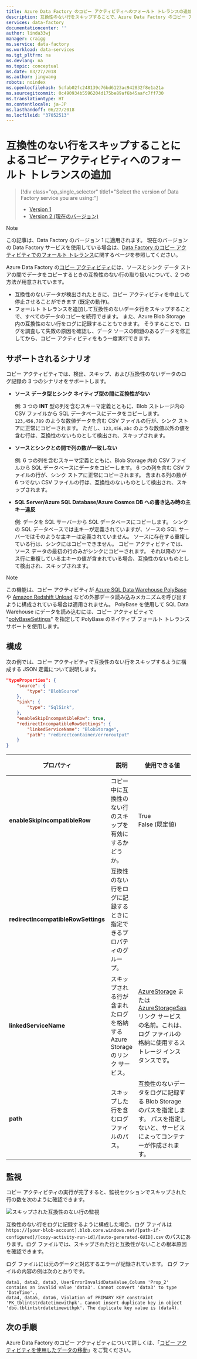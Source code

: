 ```yaml
---
title: Azure Data Factory のコピー アクティビティへのフォールト トレランスの追加 - 互換性のない行のスキップ | Microsoft Docs
description: 互換性のない行をスキップすることで、Azure Data Factory のコピー アクティビティにフォールト トレランスを追加する方法について説明します。
services: data-factory
documentationcenter: ''
author: linda33wj
manager: craigg
ms.service: data-factory
ms.workload: data-services
ms.tgt_pltfrm: na
ms.devlang: na
ms.topic: conceptual
ms.date: 03/27/2018
ms.author: jingwang
robots: noindex
ms.openlocfilehash: 5cfab02fc248139c76bd6123ac942832f8e1a21a
ms.sourcegitcommit: 0c490934b5596204d175be89af6b45aafc7ff730
ms.translationtype: HT
ms.contentlocale: ja-JP
ms.lasthandoff: 06/27/2018
ms.locfileid: "37052513"
---
```

# <a name="add-fault-tolerance-in-copy-activity-by-skipping-incompatible-rows"></a>互換性のない行をスキップすることによるコピー アクティビティへのフォールト トレランスの追加

> [!div class="op_single_selector" title1="Select the version of Data Factory service you are using:"]
> * [Version 1](data-factory-copy-activity-fault-tolerance.md)
> * [Version 2 (現在のバージョン)](../copy-activity-fault-tolerance.md)

> [!NOTE]
> この記事は、Data Factory のバージョン 1 に適用されます。 現在のバージョンの Data Factory サービスを使用している場合は、[Data Factory のコピー アクティビティでのフォールト トレランス](../copy-activity-fault-tolerance.md)に関するページを参照してください。

Azure Data Factory の[コピー アクティビティ](data-factory-data-movement-activities.md)には、ソースとシンク データ ストアの間でデータをコピーするときの互換性のない行の取り扱いについて、2 つの方法が用意されています。

- 互換性のないデータが検出されたときに、コピー アクティビティを中止して停止させることができます (既定の動作)。
- フォールト トレランスを追加して互換性のないデータ行をスキップすることで、すべてのデータのコピーを続行できます。 また、Azure Blob Storage 内の互換性のない行をログに記録することもできます。 そうすることで、ログを調査して失敗の原因を確認し、データ ソースの問題のあるデータを修正してから、コピー アクティビティをもう一度実行できます。

## <a name="supported-scenarios"></a>サポートされるシナリオ
コピー アクティビティでは、検出、スキップ、および互換性のないデータのログ記録の 3 つのシナリオをサポートします。

- **ソース データ型とシンク ネイティブ型の間に互換性がない**

    例: 3 つの **INT** 型の列を含むスキーマ定義とともに、Blob ストレージ内の CSV ファイルから SQL データベースにデータをコピーします。 `123,456,789` のような数値データを含む CSV ファイルの行が、シンク ストアに正常にコピーされます。 ただし、`123,456,abc` のような数値以外の値を含む行は、互換性のないものとして検出され、スキップされます。

- **ソースとシンクとの間で列の数が一致しない**

    例: 6 つの列を含むスキーマ定義とともに、Blob Storage 内の CSV ファイルから SQL データベースにデータをコピーします。 6 つの列を含む CSV ファイルの行が、シンク ストアに正常にコピーされます。 含まれる列の数が 6 つでない CSV ファイルの行は、互換性のないものとして検出され、スキップされます。

- **SQL Server/Azure SQL Database/Azure Cosmos DB への書き込み時の主キー違反**

    例: データを SQL サーバーから SQL データベースにコピーします。 シンクの SQL データベースでは主キーが定義されていますが、ソースの SQL サーバーではそのような主キーは定義されていません。 ソースに存在する重複している行は、シンクにはコピーできません。 コピー アクティビティでは、ソース データの最初の行のみがシンクにコピーされます。 それ以降のソース行に重複している主キーの値が含まれている場合、互換性のないものとして検出され、スキップされます。

>[!NOTE]
>この機能は、コピー アクティビティが [Azure SQL Data Warehouse PolyBase](data-factory-azure-sql-data-warehouse-connector.md#use-polybase-to-load-data-into-azure-sql-data-warehouse) や [Amazon Redshift Unload](data-factory-amazon-redshift-connector.md#use-unload-to-copy-data-from-amazon-redshift) などの外部データ読み込みメカニズムを呼び出すように構成されている場合は適用されません。 PolyBase を使用して SQL Data Warehouse にデータを読み込むには、コピー アクティビティで "[polyBaseSettings](data-factory-azure-sql-data-warehouse-connector.md#sqldwsink)" を指定して PolyBase のネイティブ フォールト トレランス サポートを使用します。

## <a name="configuration"></a>構成
次の例では、コピー アクティビティで互換性のない行をスキップするように構成する JSON 定義について説明します。

```json
"typeProperties": {
    "source": {
        "type": "BlobSource"
    },
    "sink": {
        "type": "SqlSink",
    },         
    "enableSkipIncompatibleRow": true,           
    "redirectIncompatibleRowSettings": {
        "linkedServiceName": "BlobStorage",
        "path": "redirectcontainer/erroroutput"
    }
}
```

| プロパティ | 説明 | 使用できる値 | 必須 |
| --- | --- | --- | --- |
| **enableSkipIncompatibleRow** | コピー中に互換性のない行のスキップを有効にするかどうか。 | True<br/>False (既定値) | いいえ  |
| **redirectIncompatibleRowSettings** | 互換性のない行をログに記録するときに指定できるプロパティのグループ。 | &nbsp; | いいえ  |
| **linkedServiceName** | スキップされる行が含まれたログを格納する Azure Storage のリンク サービス。 | [AzureStorage](data-factory-azure-blob-connector.md#azure-storage-linked-service) または [AzureStorageSas](data-factory-azure-blob-connector.md#azure-storage-sas-linked-service) リンク サービスの名前。これは、ログ ファイルの格納に使用するストレージ インスタンスです。 | いいえ  |
| **path** | スキップした行を含むログ ファイルのパス。 | 互換性のないデータをログに記録する Blob Storage のパスを指定します。 パスを指定しないと、サービスによってコンテナーが作成されます。 | いいえ  |

## <a name="monitoring"></a>監視
コピー アクティビティの実行が完了すると、監視セクションでスキップされた行の数を次のように確認できます。

![スキップされた互換性のない行の監視](./media/data-factory-copy-activity-fault-tolerance/skip-incompatible-rows-monitoring.png)

互換性のない行をログに記録するように構成した場合、ログ ファイルは `https://[your-blob-account].blob.core.windows.net/[path-if-configured]/[copy-activity-run-id]/[auto-generated-GUID].csv` のパスにあります。ログ ファイルでは、スキップされた行と互換性がないことの根本原因を確認できます。

ログ ファイルには元のデータと対応するエラーが記録されています。 ログ ファイルの内容の例は次のとおりです。
```
data1, data2, data3, UserErrorInvalidDataValue,Column 'Prop_2' contains an invalid value 'data3'. Cannot convert 'data3' to type 'DateTime'.,
data4, data5, data6, Violation of PRIMARY KEY constraint 'PK_tblintstrdatetimewithpk'. Cannot insert duplicate key in object 'dbo.tblintstrdatetimewithpk'. The duplicate key value is (data4).
```

## <a name="next-steps"></a>次の手順
Azure Data Factory のコピー アクティビティについて詳しくは、「[コピー アクティビティを使用したデータの移動](data-factory-data-movement-activities.md)」をご覧ください。
